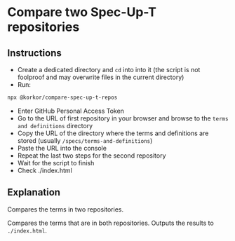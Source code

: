 # Compare two Spec-Up-T repositories

## Instructions

- Create a dedicated directory and `cd` into into it (the script is not foolproof and may overwrite files in the current directory)
- Run:

```bash
npx @korkor/compare-spec-up-t-repos
```

- Enter GitHub Personal Access Token
- Go to the URL of first repository in your browser and browse to the `terms and definitions` directory
- Copy the URL of the directory where the terms and definitions are stored (usually `/specs/terms-and-definitions`)
- Paste the URL into the console
- Repeat the last two steps for the second repository
- Wait for the script to finish
- Check ./index.html

## Explanation

Compares the terms in two repositories.

Compares the terms that are in both repositories. Outputs the results to `./index.html`.